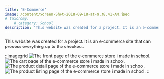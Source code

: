 ```yaml
---
title: 'E-Commerce'
image: /content/Screen-Shot-2018-09-18-at-9.38.41-AM.jpeg
# taxonomy:
	# category: School
description: 'This website was created for a project. It is an e-commerce site that can process everything up to the checkout.'
---
```


This website was created for a project. It is an e-commerce site that can process everything up to the checkout.  

::imagegrid
![The front page of the e-commerce store i made in school.](/content/Screen-Shot-2018-09-18-at-9.38.41-AM.jpeg)
![The cart page of the e-commerce store i made in school.](/content/Screen-Shot-2018-09-18-at-9.41.23-AM.jpeg)
![The product detail page of the e-commerce store i made in school.](/content/Screen-Shot-2018-09-07-at-9.46.25-AM.jpeg)
![The product listing page of the e-commerce store i made in school.](/content/Screen-Shot-2018-09-07-at-9.46.16-AM.jpeg)
::